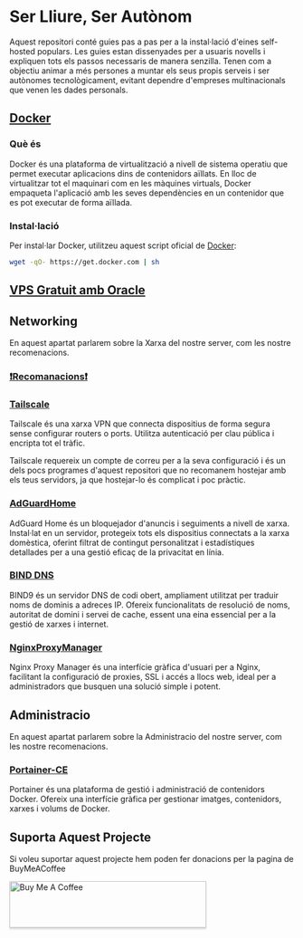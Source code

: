 # Ser Lliure, Ser Autònom
Aquest repositori conté guies pas a pas per a la instal·lació d'eines self-hosted populars. Les guies estan dissenyades per a usuaris novells i expliquen tots els passos necessaris de manera senzilla. Tenen com a objectiu animar a més persones a muntar els seus propis serveis i ser autònomes tecnològicament, evitant dependre d'empreses multinacionals que venen les dades personals.

## [Docker](https://github.com/docker)
### Què és
Docker és una plataforma de virtualització a nivell de sistema operatiu que permet executar aplicacions dins de contenidors aïllats. En lloc de virtualitzar tot el maquinari com en les màquines virtuals, Docker empaqueta l'aplicació amb les seves dependències en un contenidor que es pot executar de forma aïllada.

### Instal·lació
Per instal·lar Docker, utilitzeu aquest script oficial de [Docker](https://github.com/docker/docker-install):
```bash
wget -qO- https://get.docker.com | sh
```
## [VPS Gratuit amb Oracle](https://github.com/Otorexer/SerLliure/blob/main/Tutorials/OracleFreeTier.md)
## Networking
En aquest apartat parlarem sobre la Xarxa del nostre server, com les nostre recomenacions.
### [❗Recomanacions❗](https://github.com/Otorexer/SerLliure/blob/main/Recomanacions/Networking.md)
### [Tailscale](https://github.com/Otorexer/SerLliure/tree/main/Serveis/Tailscale)
Tailscale és una xarxa VPN que connecta dispositius de forma segura sense configurar routers o ports. Utilitza autenticació per clau pública i encripta tot el tràfic.

Tailscale requereix un compte de correu per a la seva configuració i és un dels pocs programes d'aquest repositori que no recomanem hostejar amb els teus servidors, ja que hostejar-lo és complicat i poc pràctic.

### [AdGuardHome](https://github.com/Otorexer/SerLliure/tree/main/Serveis/AdGuardHome)
AdGuard Home és un bloquejador d'anuncis i seguiments a nivell de xarxa. Instal·lat en un servidor, protegeix tots els dispositius connectats a la xarxa domèstica, oferint filtrat de contingut personalitzat i estadístiques detallades per a una gestió eficaç de la privacitat en línia.

### [BIND DNS](https://github.com/Otorexer/SerLliure/tree/main/Serveis/BIND)
BIND9 és un servidor DNS de codi obert, ampliament utilitzat per traduir noms de dominis a adreces IP. Ofereix funcionalitats de resolució de noms, autoritat de domini i servei de cache, essent una eina essencial per a la gestió de xarxes i internet.

### [NginxProxyManager](https://github.com/Otorexer/SerLliure/tree/main/Serveis/NginxProxyManager)
Nginx Proxy Manager és una interfície gràfica d'usuari per a Nginx, facilitant la configuració de proxies, SSL i accés a llocs web, ideal per a administradors que busquen una solució simple i potent.

## Administracio
En aquest apartat parlarem sobre la Administracio del nostre server, com les nostre recomenacions.

### [Portainer-CE](https://github.com/Otorexer/SerLliure/tree/main/Serveis/Portainer-CE)
Portainer és una plataforma de gestió i administració de contenidors Docker. Ofereix una interfície gràfica per gestionar imatges, contenidors, xarxes i volums de Docker.

## Suporta Aquest Projecte
Si voleu suportar aquest projecte hem poden fer donacions per la pagina de BuyMeACoffee

<a href="https://www.buymeacoffee.com/otorexer" target="_blank"><img src="https://cdn.buymeacoffee.com/buttons/v2/arial-white.png" alt="Buy Me A Coffee" style="height: 82px !important;width: 348px !important;box-shadow: 0px 3px 2px 0px rgba(190, 190, 190, 0.5) !important;-webkit-box-shadow: 0px 3px 2px 0px rgba(190, 190, 190, 0.5) !important;" ></a>
